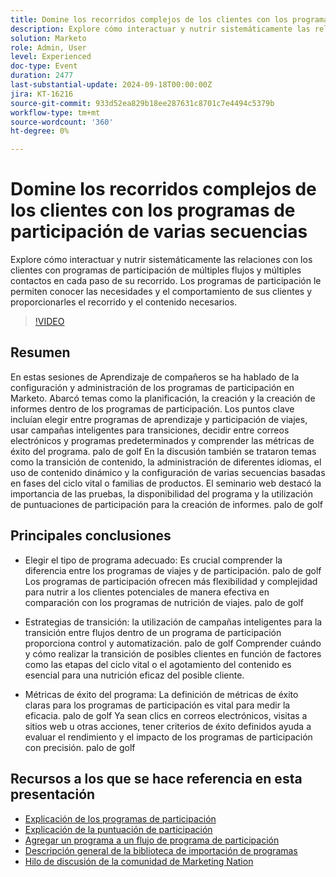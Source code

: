 ```yaml
---
title: Domine los recorridos complejos de los clientes con los programas de participación de varias secuencias
description: Explore cómo interactuar y nutrir sistemáticamente las relaciones con los clientes con programas de participación de múltiples flujos y múltiples contactos en cada paso de su recorrido. Los programas de participación le permiten conocer las necesidades y el comportamiento de sus clientes y proporcionarles el recorrido y el contenido necesarios.
solution: Marketo
role: Admin, User
level: Experienced
doc-type: Event
duration: 2477
last-substantial-update: 2024-09-18T00:00:00Z
jira: KT-16216
source-git-commit: 933d52ea829b18ee287631c8701c7e4494c5379b
workflow-type: tm+mt
source-wordcount: '360'
ht-degree: 0%

---
```



# Domine los recorridos complejos de los clientes con los programas de participación de varias secuencias

Explore cómo interactuar y nutrir sistemáticamente las relaciones con los clientes con programas de participación de múltiples flujos y múltiples contactos en cada paso de su recorrido. Los programas de participación le permiten conocer las necesidades y el comportamiento de sus clientes y proporcionarles el recorrido y el contenido necesarios.

>[!VIDEO](https://video.tv.adobe.com/v/3434490/?learn=on)

## Resumen

En estas sesiones de Aprendizaje de compañeros se ha hablado de la configuración y administración de los programas de participación en Marketo. Abarcó temas como la planificación, la creación y la creación de informes dentro de los programas de participación. Los puntos clave incluían elegir entre programas de aprendizaje y participación de viajes, usar campañas inteligentes para transiciones, decidir entre correos electrónicos y programas predeterminados y comprender las métricas de éxito del programa. palo de golf En la discusión también se trataron temas como la transición de contenido, la administración de diferentes idiomas, el uso de contenido dinámico y la configuración de varias secuencias basadas en fases del ciclo vital o familias de productos. El seminario web destacó la importancia de las pruebas, la disponibilidad del programa y la utilización de puntuaciones de participación para la creación de informes. palo de golf

## Principales conclusiones

* Elegir el tipo de programa adecuado: Es crucial comprender la diferencia entre los programas de viajes y de participación. palo de golf Los programas de participación ofrecen más flexibilidad y complejidad para nutrir a los clientes potenciales de manera efectiva en comparación con los programas de nutrición de viajes. palo de golf

* Estrategias de transición: la utilización de campañas inteligentes para la transición entre flujos dentro de un programa de participación proporciona control y automatización. palo de golf Comprender cuándo y cómo realizar la transición de posibles clientes en función de factores como las etapas del ciclo vital o el agotamiento del contenido es esencial para una nutrición eficaz del posible cliente.

* Métricas de éxito del programa: La definición de métricas de éxito claras para los programas de participación es vital para medir la eficacia. palo de golf Ya sean clics en correos electrónicos, visitas a sitios web u otras acciones, tener criterios de éxito definidos ayuda a evaluar el rendimiento y el impacto de los programas de participación con precisión. palo de golf

## Recursos a los que se hace referencia en esta presentación

* [Explicación de los programas de participación](https://experienceleague.adobe.com/en/docs/marketo/using/product-docs/email-marketing/drip-nurturing/creating-an-engagement-program/understanding-engagement-programs)
* [Explicación de la puntuación de participación](https://experienceleague.adobe.com/en/docs/marketo/using/product-docs/email-marketing/drip-nurturing/reports-and-notifications/understanding-the-engagement-score)
* [Agregar un programa a un flujo de programa de participación](https://experienceleague.adobe.com/en/docs/marketo/using/product-docs/email-marketing/drip-nurturing/creating-an-engagement-program/adding-a-program-to-an-engagement-program-stream)
* [Descripción general de la biblioteca de importación de programas](https://experienceleague.adobe.com/en/docs/marketo/using/product-docs/core-marketo-concepts/programs/program-library/program-import-library-overview)
* [Hilo de discusión de la comunidad de Marketing Nation](https://nation.marketo.com/t5/product-discussions/sept-17-webinar-learn-from-your-peers-master-complex-customer/td-p/352582)